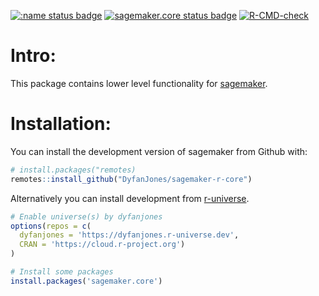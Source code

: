 
<!-- badges: start -->
[![:name status badge](https://dyfanjones.r-universe.dev/badges/:name)](https://dyfanjones.r-universe.dev)
[![sagemaker.core status badge](https://dyfanjones.r-universe.dev/badges/sagemaker.core)](https://dyfanjones.r-universe.dev)
[![R-CMD-check](https://github.com/DyfanJones/sagemaker-r-core/workflows/R-CMD-check/badge.svg)](https://github.com/DyfanJones/sagemaker-r-core/actions)
<!-- badges: end -->

# Intro:

This package contains lower level functionality for [sagemaker](https://github.com/DyfanJones/sagemaker-r-sdk).

# Installation:

You can install the development version of sagemaker from Github with:
```r
# install.packages("remotes)
remotes::install_github("DyfanJones/sagemaker-r-core")
```

Alternatively you can install development from [r-universe](https://dyfanjones.r-universe.dev/ui#builds).
```r
# Enable universe(s) by dyfanjones
options(repos = c(
  dyfanjones = 'https://dyfanjones.r-universe.dev',
  CRAN = 'https://cloud.r-project.org')
)

# Install some packages
install.packages('sagemaker.core')
```
